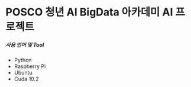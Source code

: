 # POSCO 청년 AI BigData 아카데미 AI 프로젝트

<h5>사용 언어 및 Tool</h5>

- Python
- Raspberry Pi
- Ubuntu
- Cuda 10.2

